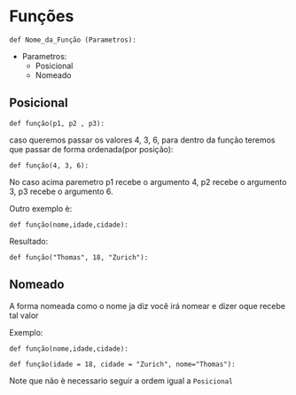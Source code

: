 # Funções

``def Nome_da_Função (Parametros): ``

- Parametros:
    - Posicional
    - Nomeado

## Posicional
``def função(p1, p2 , p3):``

caso queremos passar os valores 4, 3, 6, para dentro da função
teremos que passar de forma ordenada(por posição):

``def função(4, 3, 6):``

No caso acima paremetro p1 recebe o argumento 4, p2 recebe o argumento 3, p3 recebe o argumento 6.

Outro exemplo è:

``def função(nome,idade,cidade):``

Resultado:

``def função("Thomas", 18, "Zurich"):``

## Nomeado

A forma nomeada como o nome ja diz você irá nomear e dizer oque recebe tal valor

Exemplo:

``def função(nome,idade,cidade):``

``def função(idade = 18, cidade = "Zurich", nome="Thomas"):``

Note que não è necessario seguir a ordem igual a ``Posicional`` 





